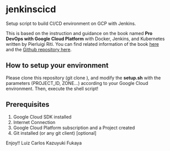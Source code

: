 # jenkinscicd
Setup script to build CI/CD environment on GCP with Jenkins.

This is based on the instruction and guidance on the book named **Pro DevOps with Google Cloud Platform** with Docker, Jenkins, and Kubernetes written by Pierluigi Riti.
You can find related information of the book [here](https://www.apress.com/gp/book/9781484238967) and the [Github repository here](https://github.com/Apress/pro-devops-with-google-cloud-platform).

## How to setup your environment
Please clone this repository (git clone <URL>), and modify the **setup.sh** with the parameters (PROJECT_ID, ZONE...) according to your Google Cloud environment.
Then, execute the shell script!

## Prerequisites
1) Google Cloud SDK installed
2) Internet Connection
3) Google Cloud Platform subscription and a Project created
4) Git installed (or any git client) [optional]

Enjoy!!
Luiz Carlos Kazuyuki Fukaya
